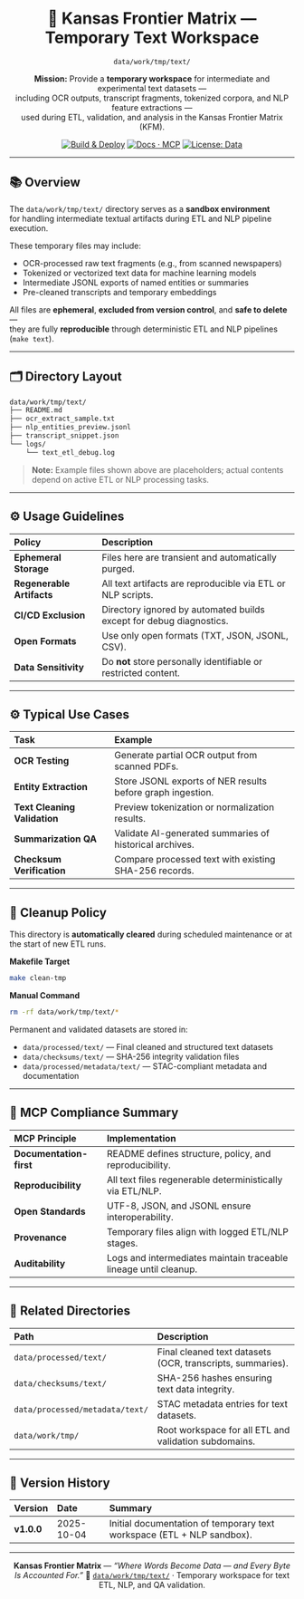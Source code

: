 <div align="center">

# 📜 Kansas Frontier Matrix — Temporary Text Workspace  
`data/work/tmp/text/`

**Mission:** Provide a **temporary workspace** for intermediate and experimental text datasets —  
including OCR outputs, transcript fragments, tokenized corpora, and NLP feature extractions —  
used during ETL, validation, and analysis in the Kansas Frontier Matrix (KFM).

[![Build & Deploy](https://github.com/bartytime4life/Kansas-Frontier-Matrix/actions/workflows/site.yml/badge.svg)](../../../../../.github/workflows/site.yml)
[![Docs · MCP](https://img.shields.io/badge/Docs-MCP-blue)](../../../../../docs/)
[![License: Data](https://img.shields.io/badge/License-CC--BY%204.0-green)](../../../../../LICENSE)

</div>

---

## 📚 Overview

The `data/work/tmp/text/` directory serves as a **sandbox environment**  
for handling intermediate textual artifacts during ETL and NLP pipeline execution.  

These temporary files may include:

- OCR-processed raw text fragments (e.g., from scanned newspapers)  
- Tokenized or vectorized text data for machine learning models  
- Intermediate JSONL exports of named entities or summaries  
- Pre-cleaned transcripts and temporary embeddings  

All files are **ephemeral**, **excluded from version control**, and **safe to delete** —  
they are fully **reproducible** through deterministic ETL and NLP pipelines (`make text`).

---

## 🗂️ Directory Layout

```bash
data/work/tmp/text/
├── README.md
├── ocr_extract_sample.txt
├── nlp_entities_preview.jsonl
├── transcript_snippet.json
└── logs/
    └── text_etl_debug.log
````

> **Note:** Example files shown above are placeholders;
> actual contents depend on active ETL or NLP processing tasks.

---

## ⚙️ Usage Guidelines

| Policy                    | Description                                                         |
| :------------------------ | :------------------------------------------------------------------ |
| **Ephemeral Storage**     | Files here are transient and automatically purged.                  |
| **Regenerable Artifacts** | All text artifacts are reproducible via ETL or NLP scripts.         |
| **CI/CD Exclusion**       | Directory ignored by automated builds except for debug diagnostics. |
| **Open Formats**          | Use only open formats (TXT, JSON, JSONL, CSV).                      |
| **Data Sensitivity**      | Do **not** store personally identifiable or restricted content.     |

---

## ⚙️ Typical Use Cases

| Task                         | Example                                                    |
| :--------------------------- | :--------------------------------------------------------- |
| **OCR Testing**              | Generate partial OCR output from scanned PDFs.             |
| **Entity Extraction**        | Store JSONL exports of NER results before graph ingestion. |
| **Text Cleaning Validation** | Preview tokenization or normalization results.             |
| **Summarization QA**         | Validate AI-generated summaries of historical archives.    |
| **Checksum Verification**    | Compare processed text with existing SHA-256 records.      |

---

## 🧹 Cleanup Policy

This directory is **automatically cleared** during scheduled maintenance or at the start of new ETL runs.

**Makefile Target**

```bash
make clean-tmp
```

**Manual Command**

```bash
rm -rf data/work/tmp/text/*
```

Permanent and validated datasets are stored in:

* `data/processed/text/` — Final cleaned and structured text datasets
* `data/checksums/text/` — SHA-256 integrity validation files
* `data/processed/metadata/text/` — STAC-compliant metadata and documentation

---

## 🧠 MCP Compliance Summary

| MCP Principle           | Implementation                                                   |
| :---------------------- | :--------------------------------------------------------------- |
| **Documentation-first** | README defines structure, policy, and reproducibility.           |
| **Reproducibility**     | All text files regenerable deterministically via ETL/NLP.        |
| **Open Standards**      | UTF-8, JSON, and JSONL ensure interoperability.                  |
| **Provenance**          | Temporary files align with logged ETL/NLP stages.                |
| **Auditability**        | Logs and intermediates maintain traceable lineage until cleanup. |

---

## 📎 Related Directories

| Path                            | Description                                                |
| :------------------------------ | :--------------------------------------------------------- |
| `data/processed/text/`          | Final cleaned text datasets (OCR, transcripts, summaries). |
| `data/checksums/text/`          | SHA-256 hashes ensuring text data integrity.               |
| `data/processed/metadata/text/` | STAC metadata entries for text datasets.                   |
| `data/work/tmp/`                | Root workspace for all ETL and validation subdomains.      |

---

## 📅 Version History

| Version    | Date       | Summary                                                                |
| :--------- | :--------- | :--------------------------------------------------------------------- |
| **v1.0.0** | 2025-10-04 | Initial documentation of temporary text workspace (ETL + NLP sandbox). |

---

<div align="center">

**Kansas Frontier Matrix** — *“Where Words Become Data — and Every Byte Is Accounted For.”*
📍 [`data/work/tmp/text/`](.) · Temporary workspace for text ETL, NLP, and QA validation.

</div>
